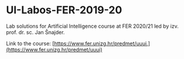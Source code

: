 # UI-Labos-FER-2019-20
Lab solutions for Artificial Intelligence course at FER 2020/21 led by izv. prof. dr. sc. Jan Šnajder.

Link to the course: [https://www.fer.unizg.hr/predmet/uuui.](https://www.fer.unizg.hr/predmet/uuui)
